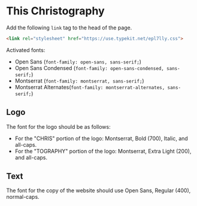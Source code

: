 # This Christography

Add the following `link` tag to the head of the page.
```html
<link rel="stylesheet" href="https://use.typekit.net/epl7lly.css">
```

Activated fonts:
- Open Sans (`font-family: open-sans, sans-serif;`)
- Open Sans Condensed (`font-family: open-sans-condensed, sans-serif;`)
- Montserrat (`font-family: montserrat, sans-serif;`)
- Montserrat Alternates(`font-family: montserrat-alternates, sans-serif;`)


## Logo
The font for the logo should be as follows:
- For the "CHRIS" portion of the logo: Montserrat, Bold (700), Italic, and all-caps.
- For the "TOGRAPHY" portion of the logo: Montserrat, Extra Light (200), and all-caps.

## Text
The font for the copy of the website should use Open Sans, Regular (400), normal-caps.